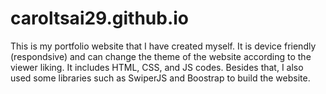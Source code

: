 # caroltsai29.github.io
This is my portfolio website that I have created myself. It is device friendly (respondsive) and can change the theme of the website according to the viewer liking.  It includes HTML, CSS, and JS codes. Besides that, I also used some libraries such as SwiperJS and Boostrap to build the website.
